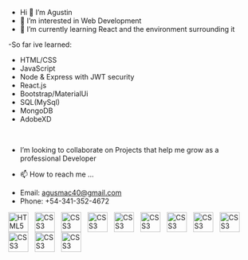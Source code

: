 - Hi 👋 I’m Agustin
- 👀 I’m interested in Web Development
- 🌱 I’m currently learning React and the environment surrounding it
 
-So far ive learned:

* HTML/CSS
* JavaScript 
* Node & Express with JWT security
* React.js
* Bootstrap/MaterialUi
* SQL(MySql)
* MongoDB
* AdobeXD


<br/>

- I’m looking to collaborate on Projects that help me grow as a professional Developer

- 📫 How to reach me ...
* Email: agusmac40@gmail.com
* Phone: +54-341-352-4672

<!---
Agusmac/Agusmac is a ✨ special ✨ repository because its `README.md` (this file) appears on your GitHub profile.
You can click the Preview link to take a look at your changes.
--->

<img align="left" alt="HTML5" width="40px" src="https://cdn.jsdelivr.net/gh/devicons/devicon/icons/html5/html5-original.svg" style="padding-right:10px;" />
<img align="left" alt="CSS3" width="40px" src="https://cdn.jsdelivr.net/gh/devicons/devicon/icons/css3/css3-original.svg" style="padding-right:10px;" />
<img align="left" alt="CSS3" width="40px" src="https://icongr.am/devicon/bootstrap-plain.svg?size=128&color=7952b3" style="padding-right:10px;" />
<img align="left" alt="CSS3" width="40px" src="https://icongr.am/devicon/javascript-original.svg?size=128&color=ffff00" style="padding-right:10px;" />

<img align="left" alt="CSS3" width="40px" src="https://icongr.am/devicon/react-original.svg?size=128&color=ffff00" style="padding-right:10px;" />
<img align="left" alt="CSS3" width="40px" src="https://icongr.am/material/material-ui.svg?size=128&color=0080ff" style="padding-right:10px;" />

<img align="left" alt="CSS3" width="40px" src="https://icongr.am/devicon/nodejs-original.svg?size=128&color=ffff00" style="padding-right:10px;" />
<img align="left" alt="CSS3" width="40px" src="https://icongr.am/devicon/express-original.svg?size=56&color=ffffff" style="padding-right:10px;" />

<img align="left" alt="CSS3" width="40px" src="https://icongr.am/devicon/mongodb-original-wordmark.svg?size=128&color=ffff00" style="padding-right:10px;" />
<img align="left" alt="CSS3" width="40px" src="https://icongr.am/devicon/mysql-original.svg?size=128&color=ffff00" style="padding-right:10px;" />

<img align="left" alt="CSS3" width="40px" src="https://icongr.am/devicon/git-original.svg?size=128&color=currentColor" style="padding-right:10px;" />
<img align="left" alt="CSS3" width="40px" src="https://icongr.am/devicon/github-original.svg?size=128&color=ffffff" style="padding-right:10px;" />
